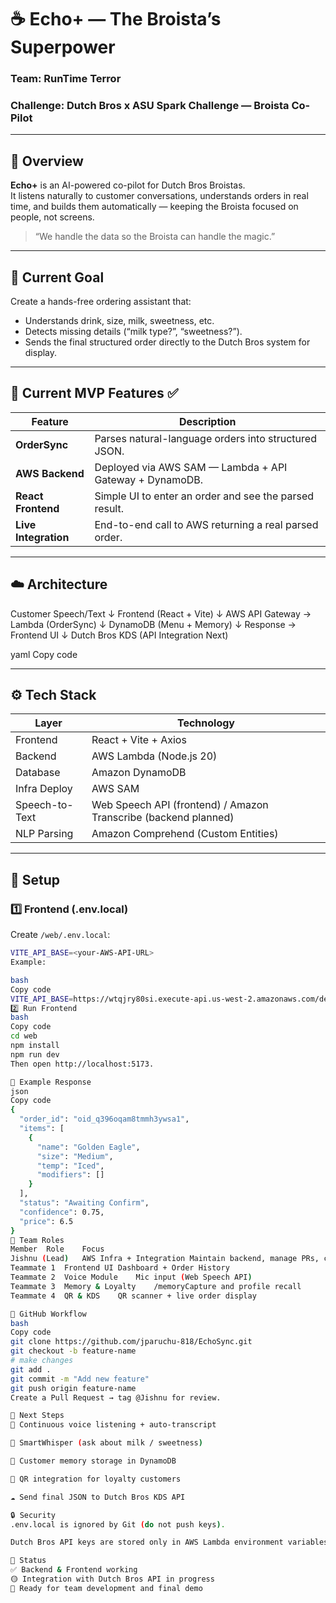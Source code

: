 # ☕️ Echo+ — The Broista’s Superpower  

### Team: RunTime Terror  
### Challenge: Dutch Bros x ASU Spark Challenge — Broista Co-Pilot  

---

## 🌟 Overview
**Echo+** is an AI-powered co-pilot for Dutch Bros Broistas.  
It listens naturally to customer conversations, understands orders in real time, and builds them automatically — keeping the Broista focused on people, not screens.

> “We handle the data so the Broista can handle the magic.”

---

## 🎯 Current Goal
Create a hands-free ordering assistant that:
- Understands drink, size, milk, sweetness, etc.  
- Detects missing details (“milk type?”, “sweetness?”).  
- Sends the final structured order directly to the Dutch Bros system for display.  

---

## 🧠 Current MVP Features ✅
| Feature | Description |
|----------|-------------|
| **OrderSync** | Parses natural-language orders into structured JSON. |
| **AWS Backend** | Deployed via AWS SAM — Lambda + API Gateway + DynamoDB. |
| **React Frontend** | Simple UI to enter an order and see the parsed result. |
| **Live Integration** | End-to-end call to AWS returning a real parsed order. |

---

## ☁️ Architecture
Customer Speech/Text
↓
Frontend (React + Vite)
↓
AWS API Gateway → Lambda (OrderSync)
↓
DynamoDB (Menu + Memory)
↓
Response → Frontend UI
↓
Dutch Bros KDS (API Integration Next)

yaml
Copy code

---

## ⚙️ Tech Stack
| Layer | Technology |
|-------|-------------|
| Frontend | React + Vite + Axios |
| Backend | AWS Lambda (Node.js 20) |
| Database | Amazon DynamoDB |
| Infra Deploy | AWS SAM |
| Speech-to-Text | Web Speech API (frontend) / Amazon Transcribe (backend planned) |
| NLP Parsing | Amazon Comprehend (Custom Entities) |

---

## 🧩 Setup

### 1️⃣ Frontend (.env.local)
Create `/web/.env.local`:
```bash
VITE_API_BASE=<your-AWS-API-URL>
Example:

bash
Copy code
VITE_API_BASE=https://wtqjry80si.execute-api.us-west-2.amazonaws.com/dev
2️⃣ Run Frontend
bash
Copy code
cd web
npm install
npm run dev
Then open http://localhost:5173.

🧪 Example Response
json
Copy code
{
  "order_id": "oid_q396oqam8tmmh3ywsa1",
  "items": [
    {
      "name": "Golden Eagle",
      "size": "Medium",
      "temp": "Iced",
      "modifiers": []
    }
  ],
  "status": "Awaiting Confirm",
  "confidence": 0.75,
  "price": 6.5
}
👥 Team Roles
Member	Role	Focus
Jishnu (Lead)	AWS Infra + Integration	Maintain backend, manage PRs, connect to Dutch Bros API
Teammate 1	Frontend UI	Dashboard + Order History
Teammate 2	Voice Module	Mic input (Web Speech API)
Teammate 3	Memory & Loyalty	/memoryCapture and profile recall
Teammate 4	QR & KDS	QR scanner + live order display

🧰 GitHub Workflow
bash
Copy code
git clone https://github.com/jparuchu-818/EchoSync.git
git checkout -b feature-name
# make changes
git add .
git commit -m "Add new feature"
git push origin feature-name
Create a Pull Request → tag @Jishnu for review.

🚀 Next Steps
🎤 Continuous voice listening + auto-transcript

💬 SmartWhisper (ask about milk / sweetness)

💾 Customer memory storage in DynamoDB

📱 QR integration for loyalty customers

☁️ Send final JSON to Dutch Bros KDS API

🔒 Security
.env.local is ignored by Git (do not push keys).

Dutch Bros API keys are stored only in AWS Lambda environment variables.

🏁 Status
✅ Backend & Frontend working
🟡 Integration with Dutch Bros API in progress
🚀 Ready for team development and final demo